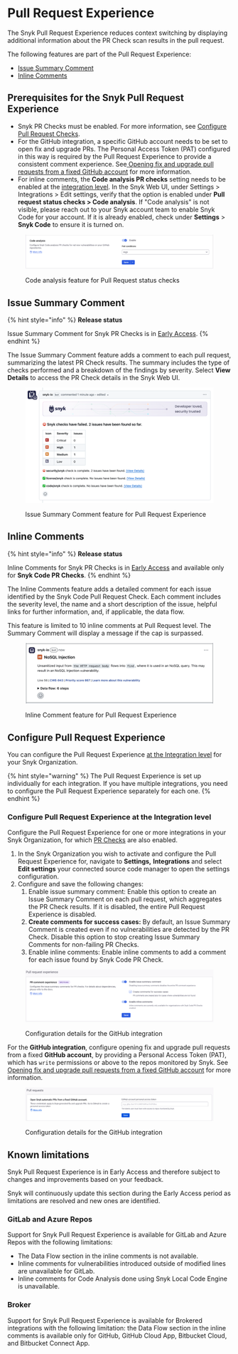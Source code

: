 # Pull Request Experience

The Snyk Pull Request Experience reduces context switching by displaying additional information about the PR Check scan results in the pull request.

The following features are part of the Pull Request Experience:

* [Issue Summary Comment](pull-request-experience.md#issue-summary-comment)
* [Inline Comments](pull-request-experience.md#inline-comments)

## Prerequisites for the Snyk Pull Request Experience

* Snyk PR Checks must be enabled. For more information, see [Configure Pull Request Checks](configure-pull-request-checks.md).
* For the GitHub integration, a specific GitHub account needs to be set to open fix and upgrade PRs. The Personal Access Token (PAT) configured in this way is required by the Pull Request Experience to provide a consistent comment experience. See[ ](../snyk-pull-or-merge-requests/opening-fix-and-upgrade-pull-requests-from-a-fixed-github-account.md)[Opening fix and upgrade pull requests from a fixed GitHub account](../snyk-pull-or-merge-requests/opening-fix-and-upgrade-pull-requests-from-a-fixed-github-account.md) for more information.
* For inline comments, the **Code analysis PR checks** setting needs to be enabled at the [integration level](https://docs.snyk.io/scan-with-snyk/pull-requests/pull-request-checks/pull-request-experience#configure-pull-request-experience-at-the-integration-level). In the Snyk Web UI, under Settings > Integrations > Edit settings,  verify that the option is enabled under **Pull request status checks > Code analysis**. If "Code analysis" is not visible, please reach out to your Snyk account team to enable Snyk Code for your account. If it is already enabled, check under **Settings** > **Snyk Code** to ensure it is turned on.

<figure><img src="../../../.gitbook/assets/Screenshot 2024-11-27 at 14.14.35.png" alt=""><figcaption><p>Code analysis feature for Pull Request status checks</p></figcaption></figure>

## Issue Summary Comment

{% hint style="info" %}
**Release status**

Issue Summary Comment for Snyk PR Checks is in [Early Access](../../../getting-started/snyk-release-process.md#early-access).
{% endhint %}

The Issue Summary Comment feature adds a comment to each pull request, summarizing the latest PR Check results. The summary includes the type of checks performed and a breakdown of the findings by severity. Select **View Details** to access the PR Check details in the Snyk Web UI.

<figure><img src="../../../.gitbook/assets/image (586).png" alt=""><figcaption><p>Issue Summary Comment feature for Pull Request Experience</p></figcaption></figure>

## Inline Comments

{% hint style="info" %}
**Release status**

Inline Comments for Snyk PR Checks is in [Early Access](../../../getting-started/snyk-release-process.md#early-access) and available only for **Snyk Code PR Checks**.
{% endhint %}

The Inline Comments feature adds a detailed comment for each issue identified by the Snyk Code Pull Request Check. Each comment includes the severity level, the name and a short description of the issue, helpful links for further information, and, if applicable, the data flow.&#x20;

This feature is limited to 10 inline comments at Pull Request level. The Summary Comment will display a message if the cap is surpassed.

<figure><img src="../../../.gitbook/assets/Screenshot 2024-11-27 at 14.03.12.png" alt=""><figcaption><p>Inline Comment feature for Pull Request Experience</p></figcaption></figure>

## Configure Pull Request Experience

You can configure the Pull Request Experience [at the Integration level](pull-request-experience.md#configure-pr-checks-at-the-integration-level) for your Snyk Organization.

{% hint style="warning" %}
The Pull Request Experience is set up individually for each integration. If you have multiple integrations, you need to configure the Pull Request Experience separately for each one.
{% endhint %}

### Configure Pull Request Experience at the Integration level

Configure the Pull Request Experience for one or more integrations in your Snyk Organization, for which [PR Checks](configure-pull-request-checks.md#configure-pr-checks-at-the-integration-level) are also enabled.

1. In the Snyk Organization you wish to activate and configure the Pull Request Experience for, navigate to **Settings,** **Integrations** and select **Edit settings** your connected source code manager to open the settings configuration.
2. Configure and save the following changes:
   1. Enable issue summary comment: Enable this option to create an Issue Summary Comment on each pull request, which aggregates the PR Check results. If it is disabled, the entire Pull Request Experience is disabled.
   2. **Create comments for success cases:** By default, an Issue Summary Comment is created even if no vulnerabilities are detected by the PR Check. Disable this option to stop creating Issue Summary Comments for non-failing PR Checks.
   3. Enable inline comments: Enable inline comments to add a comment for each issue found by Snyk Code PR Check.

<figure><img src="../../../.gitbook/assets/Screenshot 2024-11-27 at 11.44.50.png" alt=""><figcaption><p>Configuration details for the GitHub integration</p></figcaption></figure>

For the **GitHub integration**, configure opening fix and upgrade pull requests from a fixed **GitHub account**, by providing a Personal Access Token (PAT), which has `write` permissions or above to the repos monitored by Snyk. See[  ](../snyk-pull-or-merge-requests/opening-fix-and-upgrade-pull-requests-from-a-fixed-github-account.md)[Opening fix and upgrade pull requests from a fixed GitHub account](../snyk-pull-or-merge-requests/opening-fix-and-upgrade-pull-requests-from-a-fixed-github-account.md) for more information.

<figure><img src="../../../.gitbook/assets/image (1).png" alt=""><figcaption><p>Configuration details for the GitHub integration</p></figcaption></figure>

## Known limitations

Snyk Pull Request Experience is in Early Access and therefore subject to changes and improvements based on your feedback.

Snyk will continuously update this section during the Early Access period as limitations are resolved and new ones are identified.

### GitLab and Azure Repos

Support for Snyk Pull Request Experience is available for GitLab and Azure Repos with the following limitations:

* The Data Flow section in the inline comments is not available.
* Inline comments for vulnerabilities introduced outside of modified lines are unavailable for GitLab.
* Inline comments for Code Analysis done using Snyk Local Code Engine is unavailable.

### Broker

Support for Snyk Pull Request Experience is available for Brokered integrations with the following limitation: the Data Flow section in the inline comments is available only for GitHub, GitHub Cloud App, Bitbucket Cloud, and Bitbucket Connect App.
